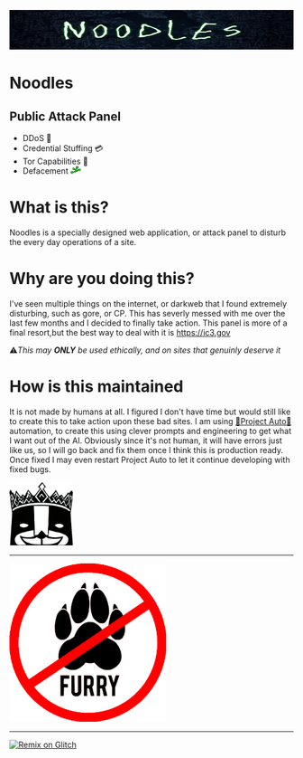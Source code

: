 <img style="height: 5em; width: 100%;" src="./assets/banner.gif"></a>

# Noodles
## Public Attack Panel
- DDoS 🛜
- Credential Stuffing 💳
- Tor Capabilities 🧅
- Defacement <img style="height: 1em;" src="./assets/deface.png"></a>

# What is this?
Noodles is a specially designed web application, or attack panel to disturb the every day operations of a site.

# Why are you doing this?
I've seen multiple things on the internet, or darkweb that I found extremely disturbing, such as gore, or CP.  This has severly messed with me over the last few months and I decided to finally take action.  This panel is more of a final resort,but the best way to deal with it is https://ic3.gov

⚠️*This may **ONLY** be used ethically, and on sites that genuinly deserve it*

# How is this maintained
It is not made by humans at all.  I figured I don't have time but would still like to create this to take action upon these bad sites.  I am using [🚀Project Auto🚀](https://discord.gg/GEkyGWAPge) automation, to create this using clever prompts and engineering to get what I want out of the AI.  Obviously since it's not human, it will have errors just like us, so I will go back and fix them once I think this is production ready. Once fixed I may even restart Project Auto to let it continue developing with fixed bugs.

<img style="height: 8em;" src="./assets/official.png"></a>

---------------------------------------

<img style="height: 20em;" src="./assets/IMG_5038.png"></a>

--------------------------------------

[![Remix on Glitch](https://binbashbanana.github.io/deploy-buttons/buttons/remade/glitch.svg)](https://glitch.com/edit/#!/import/github/Genera1Developer/Noodles)

